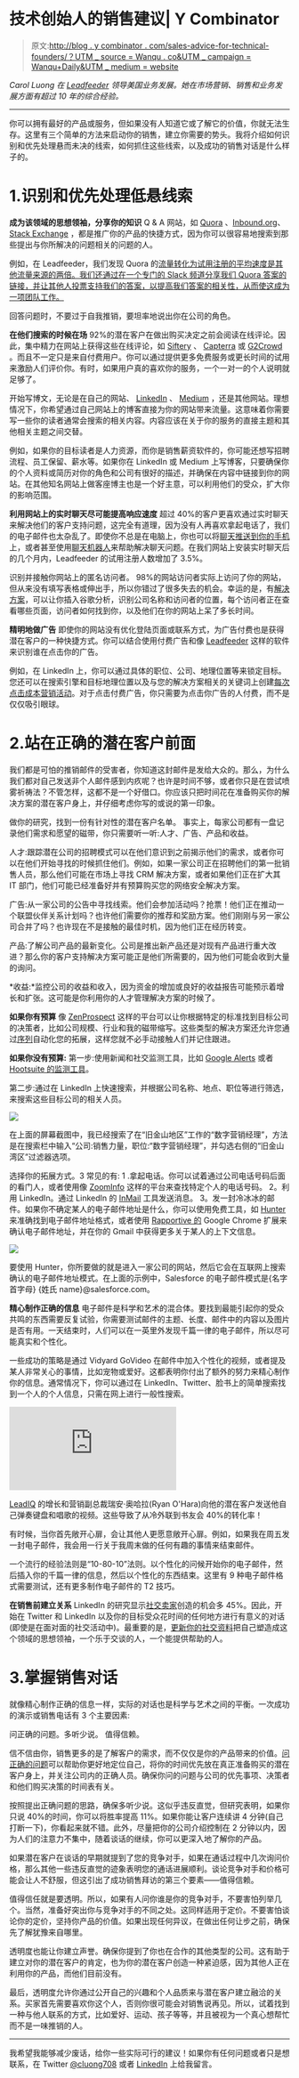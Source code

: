 # 技术创始人的销售建议| Y Combinator

> 原文:[http://blog . y combinator . com/sales-advice-for-technical-founders/？UTM _ source = Wanqu . co&UTM _ campaign = Wanqu+Daily&UTM _ medium = website](http://blog.ycombinator.com/sales-advice-for-technical-founders/?utm_source=wanqu.co&utm_campaign=Wanqu+Daily&utm_medium=website)

*Carol Luong 在 [Leadfeeder](https://www.leadfeeder.com/) 领导美国业务发展。她在市场营销、销售和业务发展方面有超过 10 年的综合经验。*

* * *

你可以拥有最好的产品或服务，但如果没有人知道它或了解它的价值，你就无法生存。这里有三个简单的方法来启动你的销售，建立你需要的势头。我将介绍如何识别和优先处理悬而未决的线索，如何抓住这些线索，以及成功的销售对话是什么样子的。

# 1.识别和优先处理低悬线索

**成为该领域的思想领袖，分享你的知识**
Q & A 网站，如 [Quora](https://www.quora.com/) 、[Inbound.org](https://inbound.org/)、 [Stack Exchange](https://stackexchange.com/) ，都是推广你的产品的快捷方式，因为你可以很容易地搜索到那些提出与你所解决的问题相关的问题的人。

例如，在 Leadfeeder，我们发现 Quora 的[流量转化为试用注册的平均速度是其他流量来源的两倍。我们还通过在一个专门的 Slack 频道分享我们 Quora 答案的链接，并让其他人投票支持我们的答案，以提高我们答案的相关性，从而使这成为一项团队工作。](https://blog.leadfeeder.com/10-hot-discussions-on-lead-generation-that-will-get-you-new-business-fast/)

回答问题时，不要过于自我推销，要坦率地说出你在公司的角色。

**在他们搜索的时候在场**
92%的潜在客户在做出购买决定之前会阅读在线评论。因此，集中精力在网站上获得这些在线评论，如 [Siftery](https://siftery.com/) 、 [Capterra](http://www.capterra.com/) 或 [G2Crowd](https://www.g2crowd.com/) 。而且不一定只是来自付费用户。你可以通过提供更多免费服务或更长时间的试用来激励人们评价你。有时，如果用户真的喜欢你的服务，一个一对一的个人说明就足够了。

开始写博文，无论是在自己的网站、 [LinkedIn](https://www.linkedin.com/help/linkedin/answer/47445) 、 [Medium](https://medium.com/) ，还是其他网站。理想情况下，你希望通过自己网站上的博客直接为你的网站带来流量。这意味着你需要写一些你的读者通常会搜索的相关内容。内容应该在关于你的服务的直接主题和其他相关主题之间交替。

例如，如果你的目标读者是人力资源，而你是销售薪资软件的，你可能还想写招聘流程、员工保留、薪水等。如果你在 LinkedIn 或 Medium 上写博客，只要确保你的个人资料或简历对你的角色和公司有很好的描述，并确保在内容中链接到你的网站。在其他知名网站上做客座博主也是一个好主意，可以利用他们的受众，扩大你的影响范围。

**利用网站上的实时聊天尽可能提高响应速度**
超过 40%的客户更喜欢通过实时聊天来解决他们的客户支持问题，这完全有道理，因为没有人再喜欢拿起电话了，我们的电子邮件也太杂乱了。即使你不总是在电脑上，你也可以将[聊天推送到你的手机](https://www.intercom.com/mobile-apps)上，或者甚至使用[聊天机器人](https://www.drift.com/driftbot/)来帮助解决聊天问题。在我们网站上安装实时聊天后的几个月内，Leadfeeder 的试用注册人数增加了 3.5%。

识别并接触你网站上的匿名访问者。
98%的网站访问者实际上访问了你的网站，但从来没有填写表格或伸出手，所以你错过了很多失去的机会。幸运的是，有[解决方案](https://www.leadfeeder.com/customers/how-tracking-web-visitors-quickly-got-lmcs-156-new-sales-leads/)，可以让你插入谷歌分析，识别公司名称和访问者的位置，每个访问者正在查看哪些页面，访问者如何找到你，以及他们在你的网站上呆了多长时间。

**精明地做广告**
即使你的网站没有优化登陆页面或联系方式，为广告付费也是获得潜在客户的一种快捷方式。你可以结合使用付费广告和像 [Leadfeeder](https://blog.leadfeeder.com/how-to-get-quality-sales-leads-from-marketing-campaigns-with-leadfeeder/) 这样的软件来识别谁在点击你的广告。

例如，在 LinkedIn 上，你可以通过具体的职位、公司、地理位置等来锁定目标。您还可以在搜索引擎和目标地理位置以及与您的解决方案相关的关键词上创建[每次点击成本营销活动](http://searchengineland.com/guide/what-is-paid-search)。对于点击付费广告，你只需要为点击你广告的人付费，而不是仅仅吸引眼球。

# 2.站在正确的潜在客户前面

我们都是可怕的推销邮件的受害者，你知道这封邮件是发给大众的。那么，为什么我们都对自己发送非个人邮件感到内疚呢？也许是时间不够，或者你只是在尝试喷雾祈祷法？不管怎样，这都不是一个好借口。你应该只把时间花在准备购买你的解决方案的潜在客户身上，并仔细考虑你写的或说的第一印象。

做你的研究，找到一份有针对性的潜在客户名单。
事实上，每家公司都有一盘记录他们需求和愿望的磁带，你只需要听一听:人才、广告、产品和收益。

人才:跟踪潜在公司的招聘模式可以在他们意识到之前揭示他们的需求，或者你可以在他们开始寻找的时候抓住他们。例如，如果一家公司正在招聘他们的第一批销售人员，那么他们可能在市场上寻找 CRM 解决方案，或者如果他们正在扩大其 IT 部门，他们可能已经准备好并有预算购买您的网络安全解决方案。

广告:从一家公司的公告中寻找线索。他们会参加活动吗？抢票！他们正在推动一个联盟伙伴关系计划吗？也许他们需要你的推荐和奖励方案。他们刚刚与另一家公司合并了吗？也许现在不是接触的最佳时机，因为他们正在经历转变。

产品:了解公司产品的最新变化。公司是推出新产品还是对现有产品进行重大改进？那么你的客户支持解决方案可能正是他们所需要的，因为他们可能会收到大量的询问。

*收益:*监控公司的收益和收入，因为资金的增加或良好的收益报告可能预示着增长和扩张。这可能是你利用你的人才管理解决方案的时候了。

**如果你有预算**
像 [ZenProspect](https://www.zenprospect.com/product/prospecting) 这样的平台可以让你根据特定的标准找到目标公司的决策者，比如公司规模、行业和我的磁带缩写。这些类型的解决方案还允许您通过[序列](http://blog.close.io/steal-these-email-drip-campaigns)自动化您的拓展，这样您就不必手动接触人们并记住跟进。

**如果你没有预算:**
第一步:使用新闻和社交监测工具，比如 [Google Alerts](https://www.google.com/alerts) 或者 [Hootsuite 的监测工具](https://hootsuite.com/platform/monitoring)。

第二步:通过在 LinkedIn 上快速搜索，并根据公司名称、地点、职位等进行筛选，来搜索这些目标公司的相关人员。

![](../Images/f2327d679751b8fde474dd2981ce4dfe.png)

在上面的屏幕截图中，我已经搜索了在“旧金山地区”工作的“数字营销经理”，方法是在搜索栏中输入“公司:销售力量，职位:“数字营销经理”，并勾选右侧的“旧金山湾区”过滤器选项。

选择你的拓展方式。3 常见的有:
1 .拿起电话。你可以试着通过公司电话号码后面的看门人，或者使用像 [ZoomInfo](http://www.zoominfo.com/s/) 这样的平台来查找特定个人的电话号码。
2。利用 LinkedIn。通过 LinkedIn 的 [InMail](https://www.linkedin.com/help/linkedin/answer/1584/inmail-overview?lang=en) 工具发送消息。
3。发一封冷冰冰的邮件。如果你不确定某人的电子邮件地址是什么，你可以使用免费工具，如 [Hunter](https://hunter.io/) 来准确找到电子邮件地址格式，或者使用 [Rapportive 的](https://chrome.google.com/webstore/detail/rapportive/hihakjfhbmlmjdnnhegiciffjplmdhin?hl=en) Google Chrome 扩展来确认电子邮件地址，并在你的 Gmail 中获得更多关于某人的上下文信息。

![](../Images/300718d0e6bace1e0016ad58bb259a1b.png)

要使用 Hunter，你所要做的就是进入一家公司的网站，然后它会在互联网上搜索确认的电子邮件地址模式。在上面的示例中，Salesforce 的电子邮件模式是{名字首字母} {姓氏 name}@salesforce.com。

**精心制作正确的信息**
电子邮件是科学和艺术的混合体。要找到最能引起你的受众共鸣的东西需要反复试验，你需要测试邮件的主题、长度、邮件中的内容以及图片是否有用。一天结束时，人们可以在一英里外发现千篇一律的电子邮件，所以尽可能真实和个性化。

一些成功的策略是通过 Vidyard GoVideo 在邮件中加入个性化的视频，或者提及某人非常关心的事情，比如宠物或爱好。这都表明你付出了额外的努力来精心制作你的信息。通常情况下，你可以通过在 LinkedIn、Twitter、脸书上的简单搜索找到一个人的个人信息，只需在网上进行一般性搜索。

<iframe loading="lazy" src="https://www.youtube.com/embed/Dawg9rOIfRg" frameborder="0" allowfullscreen="">视频</iframe>

[LeadIQ](https://leadiq.com/) 的增长和营销副总裁瑞安·奥哈拉(Ryan O'Hara)向他的潜在客户发送他自己弹奏键盘和唱歌的视频。这些导致了从冷外联到书友会 40%的转化率！

有时候，当你首先敞开心扉，会让其他人更愿意敞开心扉。例如，如果我在周五发一封电子邮件，我会用一行关于我周末做的任何有趣的事情来结束邮件。

一个流行的经验法则是“10-80-10”法则。以个性化的问候开始你的电子邮件，然后插入你的千篇一律的信息，然后以个性化的东西结束。这里有 9 种电子邮件格式需要测试，还有更多制作电子邮件的 T2 技巧。

**在销售前建立关系**
LinkedIn 的研究显示[社交卖家](https://business.linkedin.com/sales-solutions/social-selling/the-social-selling-index-ssi)创造的机会多 45%。因此，开始在 Twitter 和 LinkedIn 以及你的目标受众花时间的任何地方进行有意义的对话(即使是在面对面的社交活动中)。最重要的是，[更新你的社交资料](https://blog.hubspot.com/sales/optimize-linkedin-profile-social-selling-infographic-template)把自己塑造成这个领域的思想领袖，一个乐于交谈的人，一个能提供帮助的人。

# 3.掌握销售对话

就像精心制作正确的信息一样，实际的对话也是科学与艺术之间的平衡。一次成功的演示或销售电话有 3 个主要因素:

问正确的问题。多听少说。
值得信赖。

信不信由你，销售更多的是了解客户的需求，而不仅仅是你的产品带来的价值。[问正确的问题](https://www.saleshacker.com/sales-qualification-questions-ask-prospect/)可以帮助你更好地定位自己，将你的时间优先放在真正准备购买的潜在客户身上，并关注公司内的正确人员。确保你问的问题与公司的优先事项、决策者和他们购买决策的时间表有关。

按照提出正确问题的思路，确保多听少说。这似乎违反直觉，但研究表明，如果你只说 40%的时间，你可以将胜率提高 11%。如果你能让客户连续讲 4 分钟(自己打断一下)，你看起来就不错。此外，尽量把你的公司介绍控制在 2 分钟以内，因为人们的注意力不集中，随着谈话的继续，你可以更深入地了解你的产品。

如果潜在客户在谈话的早期就提到了您的竞争对手，如果在通话过程中几次询问价格，那么其他一些违反直觉的迹象表明您的通话进展顺利。谈论竞争对手和价格可能会让人不舒服，但这引出了成功销售拜访的第三个要素——值得信赖。

值得信任就是要透明。所以，如果有人问你谁是你的竞争对手，不要害怕列举几个。当然，准备好突出你与竞争对手的不同之处。这同样适用于定价。不要害怕谈论你的定价，坚持你产品的价值。如果出现任何异议，在做出任何让步之前，确保先了解犹豫来自哪里。

透明度也能让你建立声誉。确保你提到了你也在合作的其他类型的公司。这有助于建立对你的潜在客户的肯定，也为你的潜在客户创造一种紧迫感，因为其他人正在利用你的产品，而他们目前没有。

最后，透明度允许你通过公开自己的兴趣和个人品质来与潜在客户建立融洽的关系。买家首先需要喜欢你这个人，否则你很可能会对销售说再见。所以，试着找到一种与他人联系的方式，比如爱好、运动、孩子等等，并且被视为一个真心想帮忙而不是一味推销的人。

* * *

我希望我能够减少废话，给你一些实际可行的建议！如果你有任何问题或者只是想联系，在 Twitter [@cluong708](https://twitter.com/CLuong708) 或者 [LinkedIn](https://www.linkedin.com/in/carolluong/) 上给我留言。